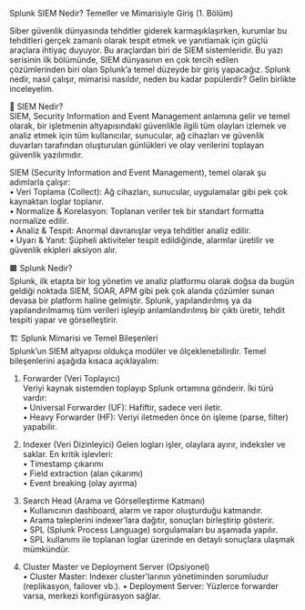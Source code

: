 Splunk SIEM Nedir? Temeller ve Mimarisiyle Giriş (1. Bölüm)  

Siber güvenlik dünyasında tehditler giderek karmaşıklaşırken, kurumlar bu tehditleri gerçek zamanlı olarak tespit etmek ve yanıtlamak için güçlü araçlara ihtiyaç duyuyor. Bu araçlardan biri de SIEM sistemleridir. Bu yazı serisinin ilk bölümünde, SIEM dünyasının en çok tercih edilen çözümlerinden biri olan Splunk’a temel düzeyde bir giriş yapacağız. Splunk nedir, nasıl çalışır, mimarisi nasıldır, neden bu kadar popülerdir? Gelin birlikte inceleyelim.  

📌 SIEM Nedir?  
SIEM, Security Information and Event Management anlamına gelir ve temel olarak, bir işletmenin altyapısındaki güvenlikle ilgili tüm olayları izlemek ve analiz etmek için tüm kullanıcılar, sunucular, ağ cihazları ve güvenlik duvarları tarafından oluşturulan günlükleri ve olay verilerini toplayan güvenlik yazılımıdır.  

SIEM (Security Information and Event Management), temel olarak şu adımlarla çalışır:  
	• Veri Toplama (Collect): Ağ cihazları, sunucular, uygulamalar gibi pek çok kaynaktan loglar toplanır.  
	• Normalize & Korelasyon: Toplanan veriler tek bir standart formatta normalize edilir.  
	• Analiz & Tespit: Anormal davranışlar veya tehditler analiz edilir.  
	• Uyarı & Yanıt: Şüpheli aktiviteler tespit edildiğinde, alarmlar üretilir ve güvenlik ekipleri aksiyon alır.  

🟧 Splunk Nedir?  
Splunk, ilk etapta bir log yönetim ve analiz platformu olarak doğsa da bugün geldiği noktada SIEM, SOAR, APM gibi pek çok alanda çözümler sunan devasa bir platform haline gelmiştir. Splunk, yapılandırılmış ya da yapılandırılmamış tüm verileri işleyip anlamlandırılmış bir çıktı üretir, tehdit tespiti yapar ve görselleştirir.  

🏗️ Splunk Mimarisi ve Temel Bileşenleri  
Splunk’un SIEM altyapısı oldukça modüler ve ölçeklenebilirdir. Temel bileşenlerini aşağıda kısaca açıklayalım:  

1. Forwarder (Veri Toplayıcı)  
Veriyi kaynak sistemden toplayıp Splunk ortamına gönderir. İki türü vardır:  
	• Universal Forwarder (UF): Hafiftir, sadece veri iletir.  
	• Heavy Forwarder (HF): Veriyi iletmeden önce ön işleme (parse, filter) yapabilir.  

3. Indexer (Veri Dizinleyici)
Gelen logları işler, olaylara ayırır, indeksler ve saklar. En kritik işlevleri:  
	• Timestamp çıkarımı  
	• Field extraction (alan çıkarımı)  
	• Event breaking (olay ayırma)  

5. Search Head (Arama ve Görselleştirme Katmanı)  
	• Kullanıcının dashboard, alarm ve rapor oluşturduğu katmandır.  
	• Arama taleplerini indexer’lara dağıtır, sonuçları birleştirip gösterir.  
	• SPL (Splunk Process Language) sorgulamaları bu aşamada yapılır.  
	• SPL kullanımı ile toplanan loglar üzerinde en detaylı sonuçlara ulaşmak mümkündür.

7. Cluster Master ve Deployment Server (Opsiyonel)  
	• Cluster Master: Indexer cluster'larının yönetiminden sorumludur (replikasyon, failover vb.).
	• Deployment Server: Yüzlerce forwarder varsa, merkezi konfigürasyon sağlar.

